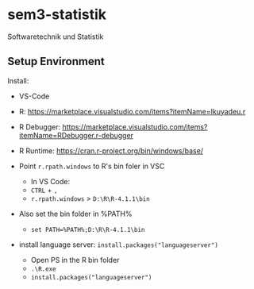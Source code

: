 # sem3-statistik

Softwaretechnik und Statistik

## Setup Environment

Install:
- VS-Code
- R: <https://marketplace.visualstudio.com/items?itemName=Ikuyadeu.r>
- R Debugger: <https://marketplace.visualstudio.com/items?itemName=RDebugger.r-debugger>
- R Runtime: <https://cran.r-project.org/bin/windows/base/>
- Point `r.rpath.windows` to R's bin foler in VSC
  - In VS Code:
  - `CTRL` + `,`
  - `r.rpath.windows` > `D:\R\R-4.1.1\bin`

- Also set the bin folder in %PATH%
  - `set PATH=%PATH%;D:\R\R-4.1.1\bin`
- install language server: `install.packages("languageserver")`
  - Open PS in the R bin folder
  - `.\R.exe`
  - `install.packages("languageserver")`

